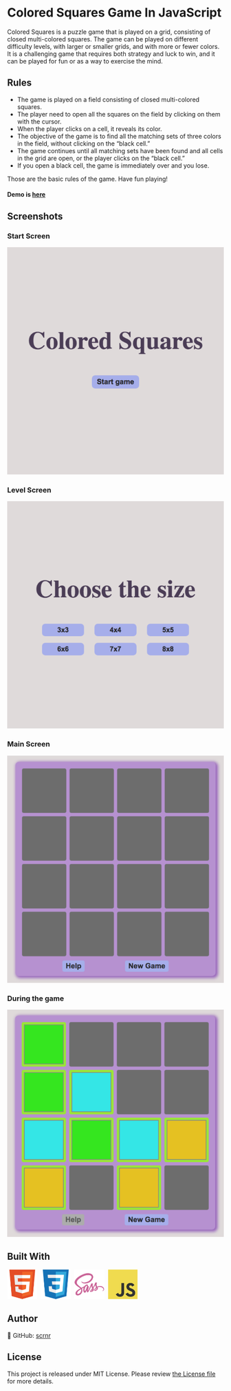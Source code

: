 # Colored Squares Game In JavaScript

Colored Squares is a puzzle game that is played on a grid, consisting of closed multi-colored squares. The game can be played on different difficulty levels, with larger or smaller grids, and with more or fewer colors. It is a challenging game that requires both strategy and luck to win, and it can be played for fun or as a way to exercise the mind.

## Rules

* The game is played on a field consisting of closed multi-colored squares.
* The player need to open all the squares on the field by clicking on them with the cursor.
* When the player clicks on a cell, it reveals its color.
* The objective of the game is to find all the matching sets of three colors  in the field, without clicking on the “black cell.”
* The game continues until all matching sets have been found and all cells in the grid are open, or the player clicks on the “black cell.”
* If you open a black cell, the game is immediately over and you lose.

Those are the basic rules of the game. Have fun playing!

#### Demo is [here](https://scrnr.github.io/Colored-Squares-Game-JS/)

## Screenshots

### Start Screen

![Start screen of the game](https://github.com/scrnr/Colored-Squares-Game-JS/blob/main/screenshots/Start%20Screen.png)

### Level Screen

![Level screen of the game](https://github.com/scrnr/Colored-Squares-Game-JS/blob/main/screenshots/Level%20Screen.png)

### Main Screen

![Main screen of the game](https://github.com/scrnr/Colored-Squares-Game-JS/blob/main/screenshots/Main%20Screen.png)

### During the game

![During the game](https://github.com/scrnr/Colored-Squares-Game-JS/blob/main/screenshots/In%20Process.png)

## Built With
<div>
  <img src='https://github.com/devicons/devicon/blob/master/icons/html5/html5-original.svg' title='HTML5' width='70' height='70'>&nbsp
  <img src='https://github.com/devicons/devicon/blob/master/icons/css3/css3-original.svg' title='CSS3' width='70' height='70'>&nbsp
  <img src='https://github.com/devicons/devicon/blob/master/icons/sass/sass-original.svg' title='SCSS' width='70' height='70'>&nbsp
  <img src='https://github.com/devicons/devicon/blob/master/icons/javascript/javascript-original.svg' title='JavaScript' width='70' height='70'>&nbsp
</div>

## Author
👤 GitHub: [scrnr](https://github.com/scrnr)

## License

This project is released under MIT License. Please review [the License file](https://github.com/scrnr/Colored-Squares-Game-JS/blob/main/LICENSE) for more details.
